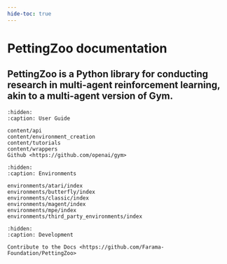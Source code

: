 ```yaml
---
hide-toc: true
---
```


# PettingZoo documentation

## PettingZoo is a Python library for conducting research in multi-agent reinforcement learning, akin to a multi-agent version of Gym.


<!-- ```{figure} https://user-images.githubusercontent.com/15806078/153222406-af5ce6f0-4696-4a24-a683-46ad4939170c.gif
   :alt: Lunar Lander
``` -->

<!-- **The Gym interface is simple, pythonic, and capable of representing general RL problems:**

```{code-block} python

   import gym
   env = gym.make("LunarLander-v2")
   observation, info = env.reset(seed=42, return_info=True)
   for _ in range(1000):
      env.render()
      action = policy(observation)  # User-defined policy function
      observation, reward, done, info = env.step(action)

      if done:
         observation, info = env.reset(return_info=True)
   env.close()
```  -->

```{toctree}
:hidden:
:caption: User Guide

content/api
content/environment_creation
content/tutorials
content/wrappers
Github <https://github.com/openai/gym>
```

```{toctree}
:hidden:
:caption: Environments

environments/atari/index
environments/butterfly/index
environments/classic/index
environments/magent/index
environments/mpe/index
environments/third_party_environments/index
```

```{toctree}
:hidden:
:caption: Development

Contribute to the Docs <https://github.com/Farama-Foundation/PettingZoo>

```
